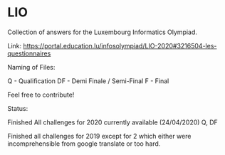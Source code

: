 # LIO
Collection  of answers for the Luxembourg Informatics Olympiad.

Link: https://portal.education.lu/infosolympiad/LIO-2020#3216504-les-questionnaires

Naming of Files:

Q - Qualification
DF - Demi Finale / Semi-Final
F - Final

Feel free to contribute!

Status:

Finished All challenges for 2020 currently available (24/04/2020) Q, DF

Finished all challenges for 2019 except for 2 which either were incomprehensible from google translate or too hard.
